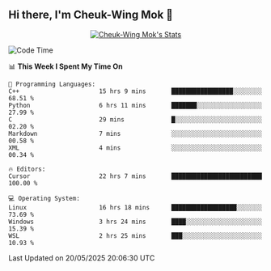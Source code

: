 ## Hi there, I'm Cheuk-Wing Mok 👋

<!--
**mozro0327/mozro0327** is a ✨ _special_ ✨ repository because its `README.md` (this file) appears on your GitHub profile.

Here are some ideas to get you started:

- 🔭 I’m currently working on ...
- 🌱 I’m currently learning ...
- 👯 I’m looking to collaborate on ...
- 🤔 I’m looking for help with ...
- 💬 Ask me about ...
- 📫 How to reach me: ...
- 😄 Pronouns: ...
- ⚡ Fun fact: ...
-->

<p align="center">
  <a href="https://github.com/mozro0327" class="rich-diff-level-one">
    <img src="https://github-readme-stats.vercel.app/api?username=mozro0327&title_color=333&text_color=777" alt="Cheuk-Wing Mok's Stats" >
    <!-- &hide=issues
    <img src="https://github-readme-stats.vercel.app/api?username=mozro0327&hide=issues&title_color=333&text_color=777" alt="Cheuk-Wing Mok's Stats" >
    -->
  </a>
</p>

<!--START_SECTION:waka-->
![Code Time](http://img.shields.io/badge/Code%20Time-3%2C463%20hrs%2051%20mins-blue)

📊 **This Week I Spent My Time On** 

```text
💬 Programming Languages: 
C++                      15 hrs 9 mins       █████████████████░░░░░░░░   68.51 % 
Python                   6 hrs 11 mins       ███████░░░░░░░░░░░░░░░░░░   27.99 % 
C                        29 mins             █░░░░░░░░░░░░░░░░░░░░░░░░   02.20 % 
Markdown                 7 mins              ░░░░░░░░░░░░░░░░░░░░░░░░░   00.58 % 
XML                      4 mins              ░░░░░░░░░░░░░░░░░░░░░░░░░   00.34 % 

🔥 Editors: 
Cursor                   22 hrs 7 mins       █████████████████████████   100.00 % 

💻 Operating System: 
Linux                    16 hrs 18 mins      ██████████████████░░░░░░░   73.69 % 
Windows                  3 hrs 24 mins       ████░░░░░░░░░░░░░░░░░░░░░   15.39 % 
WSL                      2 hrs 25 mins       ███░░░░░░░░░░░░░░░░░░░░░░   10.93 % 
```


 Last Updated on 20/05/2025 20:06:30 UTC
<!--END_SECTION:waka-->
